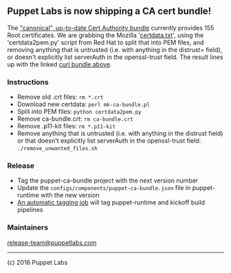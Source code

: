 ## Puppet Labs is now shipping a CA cert bundle!

The ["canonical", up-to-date Cert Authority bundle](https://github.com/bagder/ca-bundle/) currently provides 155 Root certificates. We
are grabbing the Mozilla '[certdata.txt](https://mxr.mozilla.org/mozilla/source/security/nss/lib/ckfw/builtins/certdata.txt?raw=1)', using the 'certdata2pem.py' script from Red Hat to split that into PEM files, and removing anything that is untrusted
(i.e. with anything in the distrust= field), or doesn't explicitly list serverAuth in the openssl-trust field. The result lines up with the linked
[curl bundle above](https://github.com/bagder/ca-bundle/).

### Instructions
* Remove old .crt files: `rm *.crt`
* Download new certdata: `perl mk-ca-bundle.pl`
* Split into PEM files: `python certdata2pem.py`
* Remove ca-bundle.crt: `rm ca-bundle.crt`
* Remove .p11-kit files: `rm *.p11-kit`
* Remove anything that is untrusted (i.e. with anything in the distrust field)
  or that doesn't explicitly list serverAuth in the openssl-trust field:
  `./remove_unwanted_files.sh`

### Release
* Tag the puppet-ca-bundle project with the next version number
* Update the `configs/components/puppet-ca-bundle.json` file in puppet-runtime with the new version
* [An automatic tagging job](https://jenkins-master-prod-1.delivery.puppetlabs.net/view/puppet-runtime/job/platform_puppet-runtime-tagging_automatic-date-tag/) will tag puppet-runtime and kickoff build pipelines

### Maintainers
release-team@puppetlabs.com

---

(c) 2016 Puppet Labs
